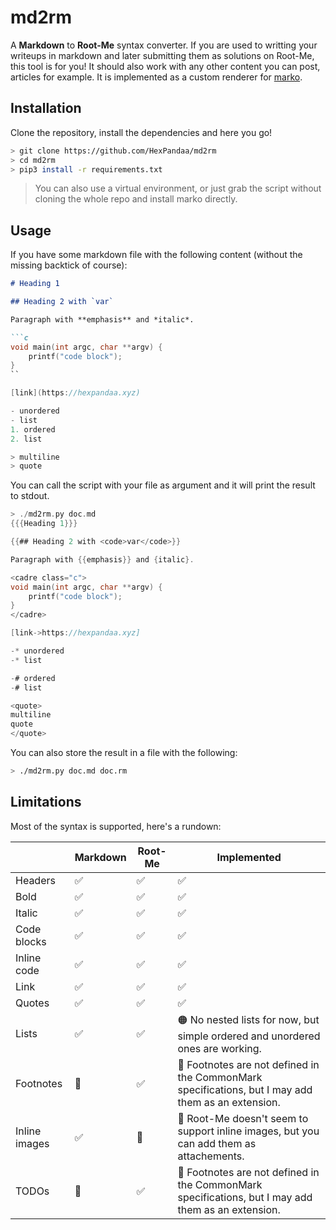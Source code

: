 # md2rm

A **Markdown** to **Root-Me** syntax converter. If you are used to writting your writeups in markdown and later submitting them as solutions on Root-Me, this tool is for you! It should also work with any other content you can post, articles for example. It is implemented as a custom renderer for [marko](https://github.com/frostming/marko).

## Installation

Clone the repository, install the dependencies and here you go!

```bash
> git clone https://github.com/HexPandaa/md2rm
> cd md2rm
> pip3 install -r requirements.txt
```

> You can also use a virtual environment, or just grab the script without cloning the whole repo and install marko directly.

## Usage

If you have some markdown file with the following content (without the missing backtick of course):

```md
# Heading 1

## Heading 2 with `var`

Paragraph with **emphasis** and *italic*.

```c
void main(int argc, char **argv) { 
    printf("code block");
}
``

[link](https://hexpandaa.xyz)

- unordered
- list
1. ordered
2. list

> multiline
> quote
```

You can call the script with your file as argument and it will print the result to stdout.

```c
> ./md2rm.py doc.md
{{{Heading 1}}}

{{## Heading 2 with <code>var</code>}}

Paragraph with {{emphasis}} and {italic}.

<cadre class="c">
void main(int argc, char **argv) { 
    printf("code block");
}
</cadre>

[link->https://hexpandaa.xyz]

-* unordered
-* list

-# ordered
-# list

<quote>
multiline
quote
</quote>
```

You can also store the result in a file with the following:

```bash
> ./md2rm.py doc.md doc.rm
```

## Limitations

Most of the syntax is supported, here's a rundown:

|               | Markdown | Root-Me | Implemented                                                                                        |
| ------------- | -------- | ------- | -------------------------------------------------------------------------------------------------- |
| Headers       | ✅        | ✅       | ✅                                                                                                  |
| Bold          | ✅        | ✅       | ✅                                                                                                  |
| Italic        | ✅        | ✅       | ✅                                                                                                  |
| Code blocks   | ✅        | ✅       | ✅                                                                                                  |
| Inline code   | ✅        | ✅       | ✅                                                                                                  |
| Link          | ✅        | ✅       | ✅                                                                                                  |
| Quotes        | ✅        | ✅       | ✅                                                                                                  |
| Lists         | ✅        | ✅       | 🟠 No nested lists for now, but simple ordered and unordered ones are working.                     |
| Footnotes     | 🔴       | ✅       | 🔴 Footnotes are not defined in the CommonMark specifications, but I may add them as an extension. |
| Inline images | ✅        | 🔴      | 🔴 Root-Me doesn't seem to support inline images, but you can add them as attachements.            |
| TODOs         | 🔴       | ✅       | 🔴 Footnotes are not defined in the CommonMark specifications, but I may add them as an extension. |
